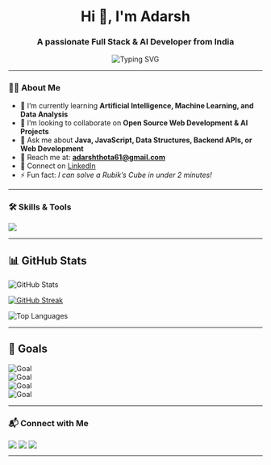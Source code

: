 <h1 align="center">Hi 👋, I'm Adarsh</h1>
<h3 align="center">A passionate Full Stack & AI Developer from India</h3>

<p align="center">
  <img src="https://readme-typing-svg.herokuapp.com?font=Fira+Code&size=25&duration=4000&pause=1000&color=00CFFF&center=true&vCenter=true&width=600&lines=Full+Stack+Developer;AI+Enthusiast;Open+Source+Contributor" alt="Typing SVG" />
</p>


---

### 👨‍💻 About Me
- 🌱 I’m currently learning **Artificial Intelligence, Machine Learning, and Data Analysis**  
- 👯 I’m looking to collaborate on **Open Source Web Development & AI Projects**  
- 💬 Ask me about **Java, JavaScript, Data Structures, Backend APIs, or Web Development**  
- 📧 Reach me at: **adarshthota61@gmail.com**  
- 🔗 Connect on [LinkedIn](linkedin.com/in/adarsh-thota-360b1831b)  
- ⚡ Fun fact: *I can solve a Rubik’s Cube in under 2 minutes!*  

---

### 🛠 Skills & Tools
<p align="left"> 
<img src="https://skillicons.dev/icons?i=html,css,js,react,nodejs,express,mongodb,java,python,c,cpp,git,github,aws,mysql,postgres,vscode,figma" />
</p>

---

## 📊 GitHub Stats  

![GitHub Stats](https://github-readme-stats.vercel.app/api?username=Thotaadarsh&show_icons=true&theme=radical)  

[![GitHub Streak](https://github-readme-streak-stats.herokuapp.com/?user=Thotaadarsh&theme=radical)](https://git.io/streak-stats)
 

![Top Languages](https://github-readme-stats.vercel.app/api/top-langs/?username=Thotaadarsh&layout=compact&theme=radical)  

---

## 🎯 Goals  

![Goal](https://img.shields.io/badge/GOAL-Becoming%20a%20Full--Stack%20Developer-blue)  
![Goal](https://img.shields.io/badge/GOAL-Contribute%20to%20Open%20Source-brightgreen)  
![Goal](https://img.shields.io/badge/GOAL-Learn%20Machine%20Learning-orange)  
![Goal](https://img.shields.io/badge/GOAL-Explore%20Cloud%20Computing-purple)  


---

### 📬 Connect with Me
<p align="left">
  <a href="https://www.linkedin.com/in/your-linkedin/" target="blank"><img align="center" src="https://skillicons.dev/icons?i=linkedin" /></a>
  <a href="mailto:your_email@gmail.com" target="blank"><img align="center" src="https://skillicons.dev/icons?i=gmail" /></a>
  <a href="https://github.com/YOURUSERNAME" target="blank"><img align="center" src="https://skillicons.dev/icons?i=github" /></a>
</p>

---


